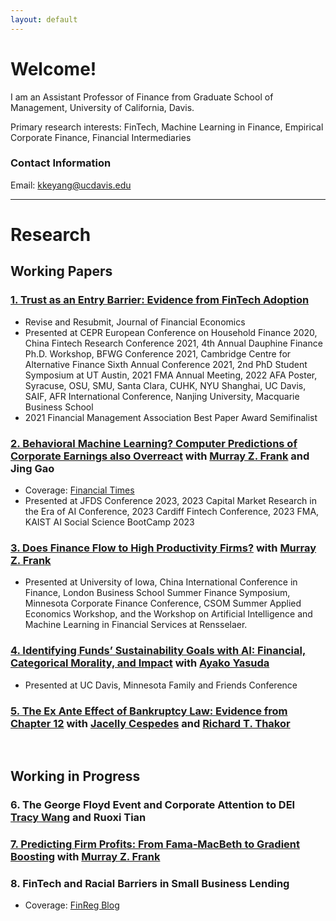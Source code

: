 ```yaml
---
layout: default
---
```




# Welcome! 

I am an Assistant Professor of Finance from Graduate School of Management, University of California, Davis.

Primary research interests: FinTech, Machine Learning in Finance, Empirical Corporate Finance, Financial Intermediaries

### Contact Information

Email: <kkeyang@ucdavis.edu>

---

# Research


## Working Papers

### [1. Trust as an Entry Barrier: Evidence from FinTech Adoption](https://papers.ssrn.com/sol3/papers.cfm?abstract_id=3761468)
*   Revise and Resubmit, Journal of Financial Economics
*   Presented at CEPR European Conference on Household Finance 2020, China Fintech Research Conference 2021, 4th Annual Dauphine Finance Ph.D. Workshop, BFWG Conference 2021, Cambridge Centre for Alternative Finance Sixth Annual Conference 2021, 2nd PhD Student Symposium at UT Austin, 2021 FMA Annual Meeting, 2022 AFA Poster, Syracuse, OSU, SMU, Santa Clara, CUHK, NYU Shanghai, UC Davis, SAIF, AFR International Conference, Nanjing University, Macquarie Business School
*   2021 Financial Management Association Best Paper Award Semifinalist 

### [2. Behavioral Machine Learning? Computer Predictions of Corporate Earnings also Overreact](https://papers.ssrn.com/sol3/papers.cfm?abstract_id=4395903) with [Murray Z. Frank](https://mzfrank.github.io/myweb/) and Jing Gao
*   Coverage: [Financial Times](https://www.ft.com/content/fc193b67-7469-4de8-a129-edfcdf4143e0)
*   Presented at JFDS Conference 2023, 2023 Capital Market Research in the Era of AI Conference, 2023 Cardiff Fintech Conference, 2023 FMA, KAIST AI Social Science BootCamp 2023

### [3. Does Finance Flow to High Productivity Firms?](https://papers.ssrn.com/sol3/papers.cfm?abstract_id=3295140) with [Murray Z. Frank](https://mzfrank.github.io/myweb/)
*   Presented at University of Iowa, China International Conference in Finance, London Business School Summer Finance Symposium, Minnesota Corporate Finance Conference, CSOM Summer Applied Economics Workshop, and the Workshop on Artificial Intelligence and Machine Learning in Financial Services at Rensselaer. 

### [4. Identifying Funds’ Sustainability Goals with AI: Financial, Categorical Morality, and Impact](https://papers.ssrn.com/sol3/papers.cfm?abstract_id=4637264) with [Ayako Yasuda](http://www.ayakoyasuda.com/) 
*   Presented at UC Davis, Minnesota Family and Friends Conference

### [5. The Ex Ante Effect of Bankruptcy Law: Evidence from Chapter 12](https://papers.ssrn.com/sol3/papers.cfm?abstract_id=4236600) with [Jacelly Cespedes](https://sites.google.com/site/jacellycespedes/) and [Richard T. Thakor](https://sites.google.com/site/richardthakor/)


<br /> 

## Working in Progress

### 6. The George Floyd Event and Corporate Attention to DEI [Tracy Wang](https://tracyyuewang.wordpress.com/) and Ruoxi Tian

### [7. Predicting Firm Profits: From Fama-MacBeth to Gradient Boosting](https://papers.ssrn.com/sol3/papers.cfm?abstract_id=3919194) with [Murray Z. Frank](https://mzfrank.github.io/myweb/) 

### 8. FinTech and Racial Barriers in Small Business Lending 
*   Coverage: [FinReg Blog](https://sites.law.duke.edu/thefinregblog/2022/03/16/fintech-and-racial-barriers-in-small-business-lending/)


<br />

